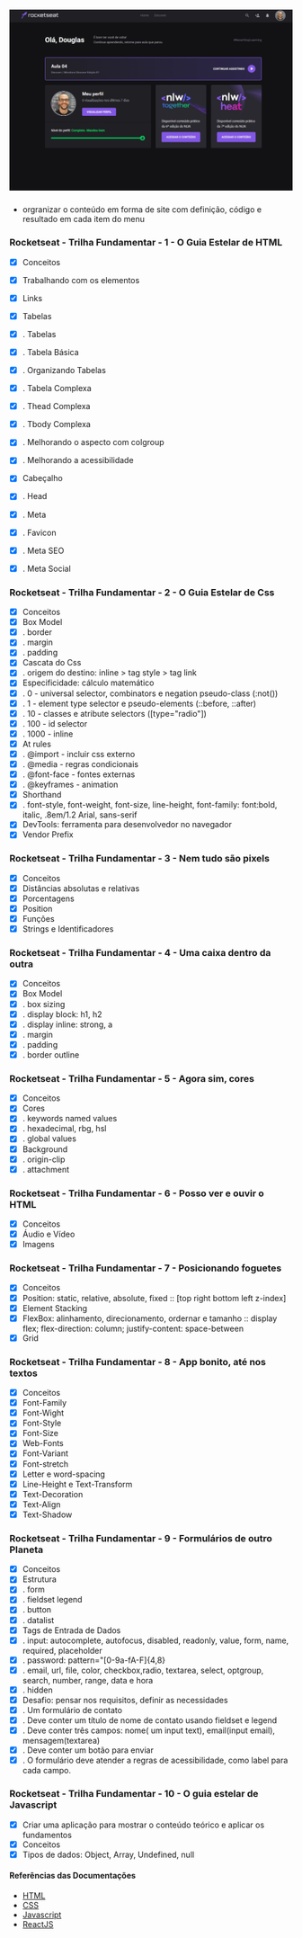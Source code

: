 <h1 align="center">
    <img alt="Rocketseat Discover" src=".github/rocketseat.jpg" />
</h1>

- orgranizar o conteúdo em forma de site com definição, código e resultado em cada item do menu

### Rocketseat - Trilha Fundamentar - 1 - O Guia Estelar de HTML

- [x] Conceitos
- [x] Trabalhando com os elementos
- [x] Links
- [x] Tabelas
- [x] . Tabelas
- [x] . Tabela Básica
- [x] . Organizando Tabelas
- [x] . Tabela Complexa
- [x] . Thead Complexa
- [x] . Tbody Complexa
- [x] . Melhorando o aspecto com colgroup
- [x] . Melhorando a acessibilidade
- [x] Cabeçalho
- [x] . Head
- [x] . Meta
- [x] . Favicon
- [x] . Meta SEO
- [x] . Meta Social


### Rocketseat - Trilha Fundamentar - 2 - O Guia Estelar de Css

- [x] Conceitos
- [x] Box Model
- [x] . border
- [x] . margin
- [x] . padding
- [x] Cascata do Css
- [x] . origem do destino: inline > tag style > tag link
- [x] Especificidade: cálculo matemático
- [x] . 0 - universal selector, combinators e negation pseudo-class (:not())
- [x] . 1 - element type selector e pseudo-elements (::before, ::after)
- [x] . 10 - classes e atribute selectors ([type="radio"])
- [x] . 100 - id selector
- [x] . 1000 - inline
- [x] At rules
- [x] . @import - incluir css externo
- [x] . @media - regras condicionais
- [x] . @font-face - fontes externas
- [x] . @keyframes - animation
- [x] Shorthand
- [x] . font-style, font-weight, font-size, line-height, font-family: font:bold, italic, .8em/1.2 Arial, sans-serif
- [x] DevTools: ferramenta para desenvolvedor no navegador
- [x] Vendor Prefix

### Rocketseat - Trilha Fundamentar - 3 - Nem tudo são pixels

- [x] Conceitos
- [x] Distâncias absolutas e relativas
- [x] Porcentagens
- [x] Position
- [x] Funções
- [x] Strings e Identificadores

### Rocketseat - Trilha Fundamentar - 4 - Uma caixa dentro da outra

- [x] Conceitos
- [x] Box Model
- [x] . box sizing
- [x] . display block: h1, h2  
- [x] . display inline: strong, a
- [x] . margin
- [x] . padding
- [x] . border outline
 
### Rocketseat - Trilha Fundamentar - 5 - Agora sim, cores

- [x] Conceitos
- [x] Cores
- [x] . keywords named values
- [x] . hexadecimal, rbg, hsl
- [x] . global values
- [x] Background
- [x] . origin-clip
- [x] . attachment

### Rocketseat - Trilha Fundamentar - 6 - Posso ver e ouvir o HTML

- [x] Conceitos
- [x] Áudio e Vídeo
- [x] Imagens

### Rocketseat - Trilha Fundamentar - 7 - Posicionando foguetes

- [x] Conceitos
- [x] Position: static, relative, absolute, fixed :: [top right bottom left z-index] 
- [x] Element Stacking
- [x] FlexBox: alinhamento, direcionamento, ordernar e tamanho :: display flex; flex-direction: column; justify-content: space-between
- [x] Grid

### Rocketseat - Trilha Fundamentar - 8 - App bonito, até nos textos

- [x] Conceitos
- [x] Font-Family
- [x] Font-Wight
- [x] Font-Style
- [x] Font-Size
- [x] Web-Fonts
- [x] Font-Variant
- [x] Font-stretch
- [x] Letter e word-spacing
- [x] Line-Height e Text-Transform
- [x] Text-Decoration
- [x] Text-Align
- [x] Text-Shadow

### Rocketseat - Trilha Fundamentar - 9 - Formulários de outro Planeta

- [x] Conceitos
- [x] Estrutura
- [x] . form
- [x] . fieldset legend
- [x] . button
- [x] . datalist
- [x] Tags de Entrada de Dados
- [x] . input: autocomplete, autofocus, disabled, readonly, value, form, name, required, placeholder
- [x] . password: pattern="[0-9a-fA-F]{4,8}
- [x] . email, url, file, color, checkbox,radio, textarea, select, optgroup, search, number, range, data e hora
- [x] . hidden  
- [x] Desafio: pensar nos requisitos, definir as necessidades 
- [x] . Um formulário de contato
- [x] . Deve conter um título de nome de contato usando fieldset e legend
- [x] . Deve conter três campos: nome( um input text), email(input email), mensagem(textarea)
- [x] . Deve conter um botão para enviar
- [x] . O formulário deve atender a regras de acessibilidade, como label para cada campo.

### Rocketseat - Trilha Fundamentar - 10 - O guia estelar de Javascript

- [x] Criar uma aplicação para mostrar o conteúdo teórico e aplicar os fundamentos
- [x] Conceitos
- [x] Tipos de dados: Object, Array, Undefined, null

#### Referências das Documentações

- [HTML](https://developer.mozilla.org/en-US/docs/Web/HTML)
- [CSS](https://developer.mozilla.org/en-US/docs/Web/CSS)
- [Javascript](https://developer.mozilla.org/en-US/docs/Web/JavaScript)
- [ReactJS](https://reactjs.org/docs/getting-started.html)

